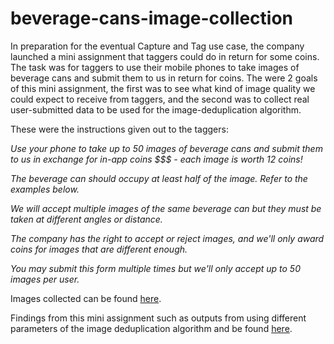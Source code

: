 # beverage-cans-image-collection

In preparation for the eventual Capture and Tag use case, the company launched a mini assignment that taggers could do in return for some coins. The task was for taggers to use their mobile phones to take images of beverage cans and submit them to us in return for coins. The were 2 goals of this mini assignment, the first was to see what kind of image quality we could expect to receive from taggers, and the second was to collect real user-submitted data to be used for the image-deduplication algorithm.

These were the instructions given out to the taggers: 

*Use your phone to take up to 50 images of beverage cans and submit them to us in exchange for in-app coins $$$ - each image is worth 12 coins!*

*The beverage can should occupy at least half of the image. Refer to the examples below.*

*We will accept multiple images of the same beverage can but they must be taken at different angles or distance.*

*The company has the right to accept or reject images, and we'll only award coins for images that are different enough.*

*You may submit this form multiple times but we'll only accept up to 50 images per user.*

Images collected can be found [here](https://drive.google.com/drive/u/1/folders/1fvFnWwHKTXnj89eYtMz48WNK2jFTsQW2).

Findings from this mini assignment such as outputs from using different parameters of the image deduplication algorithm and be found [here](https://drive.google.com/drive/u/1/folders/1LaMSKogOA4NhlXyTb96vos_4fFs4TmZK).

